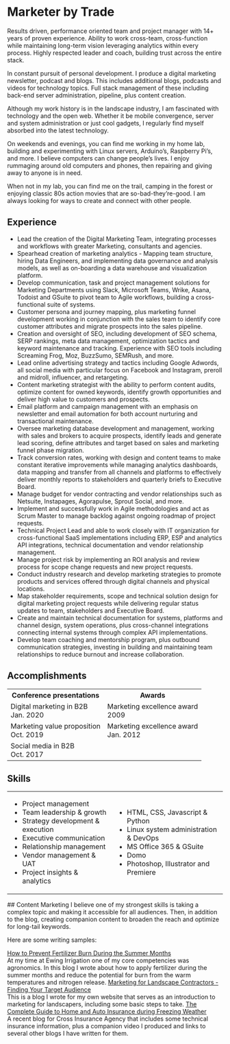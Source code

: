 # Marketer by Trade

Results driven, performance oriented team and project manager with 14+ years of proven experience. Ability to work cross-team, cross-function while maintaining long-term vision leveraging analytics within every process. Highly respected leader and coach, building trust across the entire stack.

In constant pursuit of personal development. I produce a digital marketing newsletter, podcast and blogs. This includes additional blogs, podcasts and videos for technology topics. Full stack management of these including back-end server administration, pipeline, plus content creation.

Although my work history is in the landscape industry, I am fascinated with technology and the open web. Whether it be mobile convergence, server and system administration or just cool gadgets, I regularly find myself absorbed into the latest technology.

On weekends and evenings, you can find me working in my home lab, building and experimenting with Linux servers, Arduino’s, Raspberry Pi’s, and more. I believe computers can change people’s lives. I enjoy rummaging around old computers and phones, then repairing and giving away to anyone is in need.

When not in my lab, you can find me on the trail, camping in the forest or enjoying classic 80s action movies that are so-bad-they’re-good. I am always looking for ways to create and connect with other people.

## Experience

- Lead the creation of the Digital Marketing Team, integrating processes and workflows with greater Marketing, consultants and agencies.
- Spearhead creation of marketing analytics - Mapping team structure, hiring Data Engineers, and implementing data governance and analysis models, as well as on-boarding a data warehouse and visualization platform.
- Develop communication, task and project management solutions for Marketing Departments using Slack, Microsoft Teams, Wrike, Asana, Todoist and GSuite to pivot team to Agile workflows, building a cross-functional suite of systems.
- Customer persona and journey mapping, plus marketing funnel development working in conjunction with the sales team to identify core customer attributes and migrate prospects into the sales pipeline.
- Creation and oversight of SEO, including development of SEO schema, SERP rankings, meta data management, optimization tactics and keyword maintenance and tracking. Experience with SEO tools including Screaming Frog, Moz, BuzzSumo, SEMRush, and more.
- Lead online advertising strategy and tactics including Google Adwords, all social media with particular focus on Facebook and Instagram, preroll and midroll, influencer, and retargeting.
- Content marketing strategist with the ability to perform content audits, optimize content for owned keywords, identify growth opportunities and deliver high value to customers and prospects.
- Email platform and campaign management with an emphasis on newsletter and email automation for both account nurturing and transactional maintenance.
- Oversee marketing database development and management, working with sales and brokers to acquire prospects, identify leads and generate lead scoring, define attributes and target based on sales and marketing funnel phase migration.
- Track conversion rates, working with design and content teams to make constant iterative improvements while managing analytics dashboards, data mapping and transfer from all channels and platforms to effectively deliver monthly reports to stakeholders and quarterly briefs to Executive Board.
- Manage budget for vendor contracting and vendor relationships such as Netsuite, Instapages, Agorapulse, Sprout Social, and more.
- Implement and successfully work in Agile methodologies and act as Scrum Master to manage backlog against ongoing roadmap of project requests.
- Technical Project Lead and able to work closely with IT organization for cross-functional SaaS implementations including ERP, ESP and analytics API integrations, technical documentation and vendor relationship management.
- Manage project risk by implementing an ROI analysis and review process for scope change requests and new project requests.
- Conduct industry research and develop marketing strategies to promote products and services offered through digital channels and physical locations.
- Map stakeholder requirements, scope and technical solution design for digital marketing project requests while delivering regular status updates to team, stakeholders and Executive Board.
- Create and maintain technical documentation for systems, platforms and channel design, system operations, plus cross-channel integrations connecting internal systems through complex API implementations.
- Develop team coaching and mentorship program, plus outbound communication strategies, investing in building and maintaining team relationships to reduce burnout and increase collaboration.

## Accomplishments
<table style="width: 100%; border: 0">
  <tr>
    <th style="border: 0">Conference presentations</th>
    <th style="border: 0">Awards</th>
  </tr>
  <tr>
    <td style="border: 0">Digital marketing in B2B <br> Jan. 2020</td>
    <td style="border: 0">Marketing excellence award <br> 2009</td>
  </tr>
  <tr>
    <td style="border: 0">Marketing value proposition <br> Oct. 2019</td>
    <td style="border: 0">Marketing excellence award <br> Jan. 2012</td>
  </tr>
  <tr>
    <td style="border: 0">Social media in B2B <br> Oct. 2017</td>
  </tr>
</table>

## Skills
<table style="width: 100%; border: 0">
  <tr>
    <td style="border: 0">
      <ul>
        <li>Project management</li>
        <li>Team leadership & growth</li>
        <li>Strategy development & execution</li>
        <li>Executive communication</li>
        <li>Relationship management</li>
        <li>Vendor management & UAT</li>
        <li>Project insights & analytics</li>
      </ul>
    </td>
    <td style="border: 0">
      <ul>
        <li>HTML, CSS, Javascript & Python</li>
        <li>Linux system administration & DevOps</li>
        <li>MS Office 365 & GSuite</li>
        <li>Domo</li>
        <li>Photoshop, Illustrator and Premiere</li>
      </ul>
    </td>
  </tr>
</table>
## Content Marketing
I believe one of my strongest skills is taking a complex topic and making it accessible for all audiences. Then, in addition to the blog, creating companion content to broaden the reach and optimize for long-tail keywords. 

Here are some writing samples:

[How to Prevent Fertilizer Burn During the Summer Months](https://news.ewingirrigation.com/blog/how-to-prevent-fertilizer-burn-during-the-summer-months/)  
At my time at Ewing Irrigation one of my core competencies was agronomics. In this blog I wrote about how to apply fertilizer during the summer months and reduce the potential for burn from the warm temperatures and nitrogen release.
[Marketing for Landscape Contractors - Finding Your Target Audience](https://corrteksolutions.com/blog/marketing-for-landscape-contractors-finding-your-target-audience/2020/12/18/)  
This is a blog I wrote for my own website that serves as an introduction to marketing for landscapers, including some basic steps to take.
[The Complete Guide to Home and Auto Insurance during Freezing Weather](https://crossinsuranceagency.com/the-complete-guide-to-home-and-auto-insurance-during-freezing-weather/)  
A recent blog for Cross Insurance Agency that includes some technical insurance information, plus a companion video I produced and links to several other blogs I have written for them. 

